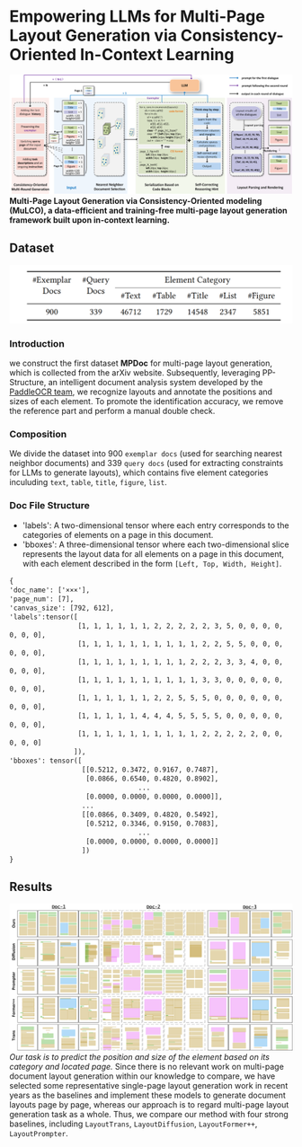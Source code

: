 # Empowering LLMs for Multi-Page Layout Generation via Consistency-Oriented In-Context Learning
![method](/images/main.png)
**Multi-Page Layout Generation via Consistency-Oriented modeling (MuLCO), a data-efficient and training-free multi-page layout generation framework built upon in-context learning.**

## Dataset
<img src="/images/dataset.png" width="600px">

### Introduction
we construct the first dataset **MPDoc** for multi-page layout generation, which is collected from the arXiv website. Subsequently, leveraging PP-Structure, an intelligent document analysis system developed by the [PaddleOCR team](https://github.com/PaddlePaddle/PaddleOCR), we recognize layouts and annotate the positions and sizes of each element. To promote the identification accuracy, we remove the reference part and perform a manual double check.
### Composition
We divide the dataset into 900 `exemplar docs` (used for searching nearest neighbor documents) and 339 `query docs` (used for extracting constraints for LLMs to generate layouts), which contains five element categories inculuding `text`, `table`, `title`, `figure`, `list`.
### Doc File Structure
* 'labels': A two-dimensional tensor where each entry corresponds to the categories of elements on a page in this document.
* 'bboxes': A three-dimensional tensor where each two-dimensional slice represents the layout data for all elements on a page in this document, with each element described in the form `[Left, Top, Width, Height]`.
```text
{
'doc_name': ['×××'],
'page_num': [7],
'canvas_size': [792, 612],
'labels':tensor([
                 [1, 1, 1, 1, 1, 1, 2, 2, 2, 2, 2, 3, 5, 0, 0, 0, 0, 0, 0, 0],
                 [1, 1, 1, 1, 1, 1, 1, 1, 1, 1, 2, 2, 5, 5, 0, 0, 0, 0, 0, 0],
                 [1, 1, 1, 1, 1, 1, 1, 1, 1, 2, 2, 2, 3, 3, 4, 0, 0, 0, 0, 0],
                 [1, 1, 1, 1, 1, 1, 1, 1, 1, 1, 3, 3, 0, 0, 0, 0, 0, 0, 0, 0],
                 [1, 1, 1, 1, 1, 1, 2, 2, 5, 5, 5, 0, 0, 0, 0, 0, 0, 0, 0, 0],
                 [1, 1, 1, 1, 1, 4, 4, 4, 5, 5, 5, 5, 0, 0, 0, 0, 0, 0, 0, 0],
                 [1, 1, 1, 1, 1, 1, 1, 1, 1, 1, 2, 2, 2, 2, 2, 0, 0, 0, 0, 0]
                ]),
'bboxes': tensor([
                  [[0.5212, 0.3472, 0.9167, 0.7487],
                   [0.0866, 0.6540, 0.4820, 0.8902],
                                ...
                   [0.0000, 0.0000, 0.0000, 0.0000]],
                  ...
                  [[0.0866, 0.3409, 0.4820, 0.5492],
                   [0.5212, 0.3346, 0.9150, 0.7083],
                                ...
                   [0.0000, 0.0000, 0.0000, 0.0000]]
                  ])
}
```

## Results
![method](/images/qualititive_result.png)
*Our task is to predict the position and size of the element based on its category and located page.* Since there is no relevant work on multi-page document layout generation within
our knowledge to compare, we have selected some representative single-page layout generation work in recent years as the baselines and implement these models to generate document layouts page by page, whereas our approach is to regard multi-page layout generation task as a whole. Thus, we compare our method with four strong baselines, including 
 `LayoutTrans`, `LayoutDiffusion`, `LayoutFormer++`, `LayoutPrompter`.
